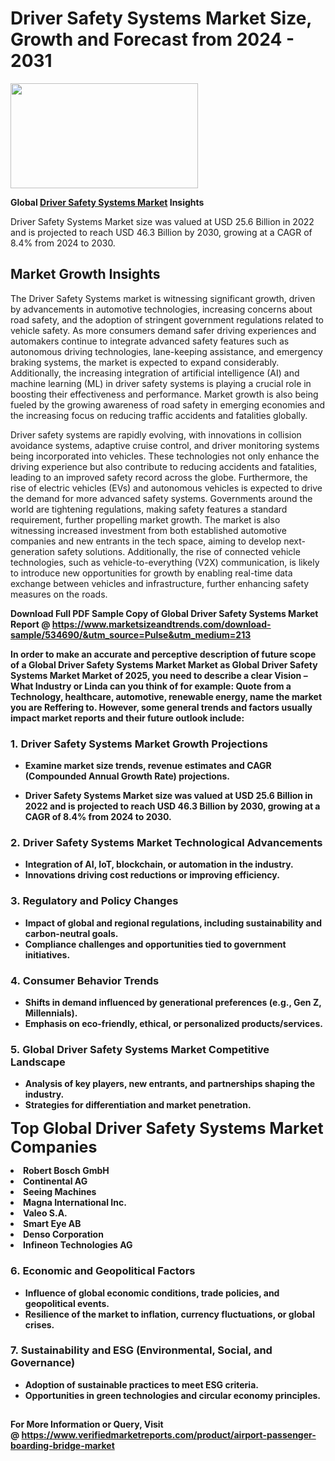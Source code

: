 <H1>Driver Safety Systems Market Size, Growth and Forecast from 2024 - 2031</H1><img class="aligncenter size-medium wp-image-584254" src="https://thirdeyenews.in/wp-content/uploads/2024/09/Global-Market-Research-300x168.jpeg" alt="" width="300" height="168" /><p><strong>Global&nbsp;<a href="https://www.marketsizeandtrends.com/download-sample/534690/&amp;utm_source=Pulse&amp;utm_medium=213">Driver Safety Systems Market</a> Insights</strong></p><p>Driver Safety Systems Market size was valued at USD 25.6 Billion in 2022 and is projected to reach USD 46.3 Billion by 2030, growing at a CAGR of 8.4% from 2024 to 2030.</p><p><h2>Market Growth Insights</h2> <p>The Driver Safety Systems market is witnessing significant growth, driven by advancements in automotive technologies, increasing concerns about road safety, and the adoption of stringent government regulations related to vehicle safety. As more consumers demand safer driving experiences and automakers continue to integrate advanced safety features such as autonomous driving technologies, lane-keeping assistance, and emergency braking systems, the market is expected to expand considerably. Additionally, the increasing integration of artificial intelligence (AI) and machine learning (ML) in driver safety systems is playing a crucial role in boosting their effectiveness and performance. Market growth is also being fueled by the growing awareness of road safety in emerging economies and the increasing focus on reducing traffic accidents and fatalities globally.</p> <p><strong></strong></p> <p>Driver safety systems are rapidly evolving, with innovations in collision avoidance systems, adaptive cruise control, and driver monitoring systems being incorporated into vehicles. These technologies not only enhance the driving experience but also contribute to reducing accidents and fatalities, leading to an improved safety record across the globe. Furthermore, the rise of electric vehicles (EVs) and autonomous vehicles is expected to drive the demand for more advanced safety systems. Governments around the world are tightening regulations, making safety features a standard requirement, further propelling market growth. The market is also witnessing increased investment from both established automotive companies and new entrants in the tech space, aiming to develop next-generation safety solutions. Additionally, the rise of connected vehicle technologies, such as vehicle-to-everything (V2X) communication, is likely to introduce new opportunities for growth by enabling real-time data exchange between vehicles and infrastructure, further enhancing safety measures on the roads.</p> <p><strong></p><p><span class=""><strong>Download Full PDF Sample Copy of Global Driver Safety Systems Market Report</strong> @ <a href="https://www.marketsizeandtrends.com/download-sample/534690/&amp;utm_source=Pulse&amp;utm_medium=213" target="_blank">https://www.marketsizeandtrends.com/download-sample/534690/&amp;utm_source=Pulse&amp;utm_medium=213</a></span></p><p>In order to make an accurate and perceptive description of future scope of a Global&nbsp;Driver Safety Systems Market Market as Global&nbsp;Driver Safety Systems Market Market of 2025, you need to describe a clear Vision &ndash; What Industry or Linda can you think of for example: Quote from a Technology, healthcare, automotive, renewable energy, name the market you are Reffering to. However, some general trends and factors usually impact market reports and their future outlook include:</p><h3>1.&nbsp;<strong>Driver Safety Systems Market Growth Projections</strong></h3><ul><li>Examine market size trends, revenue estimates and CAGR (Compounded Annual Growth Rate) projections.</li><li><p>Driver Safety Systems Market size was valued at USD 25.6 Billion in 2022 and is projected to reach USD 46.3 Billion by 2030, growing at a CAGR of 8.4% from 2024 to 2030.</p></li></ul><h3>2.&nbsp;<strong>Driver Safety Systems Market Technological Advancements</strong></h3><ul><li>Integration of AI, IoT, blockchain, or automation in the industry.</li><li>Innovations driving cost reductions or improving efficiency.</li></ul><h3>3.&nbsp;<strong>Regulatory and Policy Changes</strong></h3><ul><li>Impact of global and regional regulations, including sustainability and carbon-neutral goals.</li><li>Compliance challenges and opportunities tied to government initiatives.</li></ul><h3>4.&nbsp;<strong>Consumer Behavior Trends</strong></h3><ul><li>Shifts in demand influenced by generational preferences (e.g., Gen Z, Millennials).</li><li>Emphasis on eco-friendly, ethical, or personalized products/services.</li></ul><h3>5.&nbsp;<strong>Global Driver Safety Systems Market Competitive Landscape</strong></h3><ul><li>Analysis of key players, new entrants, and partnerships shaping the industry.</li><li>Strategies for differentiation and market penetration.</li></ul><p data-pm-slice="1 1 []"><span style="color: inherit; font-family: inherit; font-size: 25px;">Top Global Driver Safety Systems Market Companies</span></p><div class="" data-test-id=""><p><li>Robert Bosch GmbH</li><li> Continental AG</li><li> Seeing Machines</li><li> Magna International Inc.</li><li> Valeo S.A.</li><li> Smart Eye AB</li><li> Denso Corporation</li><li> Infineon Technologies AG</li></p></div><h3>6.&nbsp;<strong>Economic and Geopolitical Factors</strong></h3><ul><li>Influence of global economic conditions, trade policies, and geopolitical events.</li><li>Resilience of the market to inflation, currency fluctuations, or global crises.</li></ul><h3>7.&nbsp;<strong>Sustainability and ESG (Environmental, Social, and Governance)</strong></h3><ul><li>Adoption of sustainable practices to meet ESG criteria.</li><li>Opportunities in green technologies and circular economy principles.</li></ul><h2><strong style="font-size: 14px;">For More Information or Query, Visit @&nbsp;</strong><a style="background-color: #ffffff; font-size: 14px;" href="https://www.marketsizeandtrends.com/report/driver-safety-systems-market/" target="_blank">https://www.verifiedmarketreports.com/product/airport-passenger-boarding-bridge-market</a></h2>

